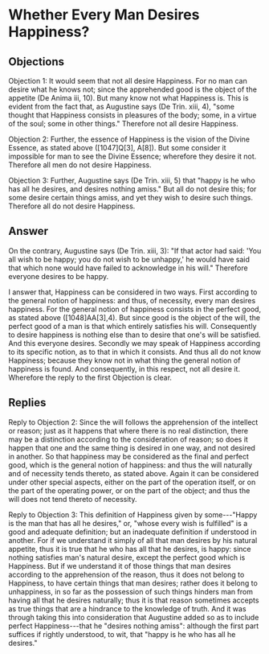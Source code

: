 # Whether Every Man Desires Happiness?

## Objections

Objection 1: It would seem that not all desire Happiness. For no man can desire what he knows not; since the apprehended good is the object of the appetite (De Anima iii, 10). But many know not what Happiness is. This is evident from the fact that, as Augustine says (De Trin. xiii, 4), "some thought that Happiness consists in pleasures of the body; some, in a virtue of the soul; some in other things." Therefore not all desire Happiness.

Objection 2: Further, the essence of Happiness is the vision of the Divine Essence, as stated above ([1047]Q[3], A[8]). But some consider it impossible for man to see the Divine Essence; wherefore they desire it not. Therefore all men do not desire Happiness.

Objection 3: Further, Augustine says (De Trin. xiii, 5) that "happy is he who has all he desires, and desires nothing amiss." But all do not desire this; for some desire certain things amiss, and yet they wish to desire such things. Therefore all do not desire Happiness.

## Answer

On the contrary, Augustine says (De Trin. xiii, 3): "If that actor had said: 'You all wish to be happy; you do not wish to be unhappy,' he would have said that which none would have failed to acknowledge in his will." Therefore everyone desires to be happy.

I answer that, Happiness can be considered in two ways. First according to the general notion of happiness: and thus, of necessity, every man desires happiness. For the general notion of happiness consists in the perfect good, as stated above ([1048]AA[3],4). But since good is the object of the will, the perfect good of a man is that which entirely satisfies his will. Consequently to desire happiness is nothing else than to desire that one's will be satisfied. And this everyone desires. Secondly we may speak of Happiness according to its specific notion, as to that in which it consists. And thus all do not know Happiness; because they know not in what thing the general notion of happiness is found. And consequently, in this respect, not all desire it. Wherefore the reply to the first Objection is clear.

## Replies

Reply to Objection 2: Since the will follows the apprehension of the intellect or reason; just as it happens that where there is no real distinction, there may be a distinction according to the consideration of reason; so does it happen that one and the same thing is desired in one way, and not desired in another. So that happiness may be considered as the final and perfect good, which is the general notion of happiness: and thus the will naturally and of necessity tends thereto, as stated above. Again it can be considered under other special aspects, either on the part of the operation itself, or on the part of the operating power, or on the part of the object; and thus the will does not tend thereto of necessity.

Reply to Objection 3: This definition of Happiness given by some---"Happy is the man that has all he desires," or, "whose every wish is fulfilled" is a good and adequate definition; but an inadequate definition if understood in another. For if we understand it simply of all that man desires by his natural appetite, thus it is true that he who has all that he desires, is happy: since nothing satisfies man's natural desire, except the perfect good which is Happiness. But if we understand it of those things that man desires according to the apprehension of the reason, thus it does not belong to Happiness, to have certain things that man desires; rather does it belong to unhappiness, in so far as the possession of such things hinders man from having all that he desires naturally; thus it is that reason sometimes accepts as true things that are a hindrance to the knowledge of truth. And it was through taking this into consideration that Augustine added so as to include perfect Happiness---that he "desires nothing amiss": although the first part suffices if rightly understood, to wit, that "happy is he who has all he desires."